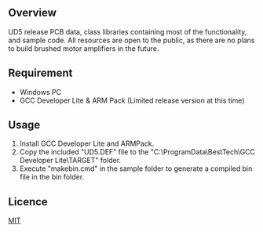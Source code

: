 ## Overview

UD5 release PCB data, class libraries containing most of the functionality, and sample code.
All resources are open to the public, as there are no plans to build brushed motor amplifiers in the future.

## Requirement

- Windows PC
- GCC Developer Lite & ARM Pack (Limited release version at this time)

## Usage
1. Install GCC Developer Lite and ARMPack.
2. Copy the included "UD5.DEF" file to the "C:\ProgramData\BestTech\GCC Developer Lite\TARGET" folder.
3. Execute "makebin.cmd" in the sample folder to generate a compiled bin file in the bin folder.

## Licence

[MIT](https://github.com/kotabrog/ft_mini_ls/blob/main/LICENSE)
